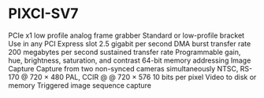 # PIXCI-SV7
PCIe x1 low profile analog frame grabber
Standard or low-profile bracket
Use in any PCI Express slot
2.5 gigabit per second DMA burst transfer rate
200 megabytes per second sustained transfer rate
Programmable gain, hue, brightness, saturation, and contrast
64-bit memory addressing
Image Capture
Capture from two non-synced cameras simultaneously
NTSC, RS-170 @ 720 × 480
PAL, CCIR @ @ 720 × 576
10 bits per pixel
Video to disk or memory
Triggered image sequence capture
